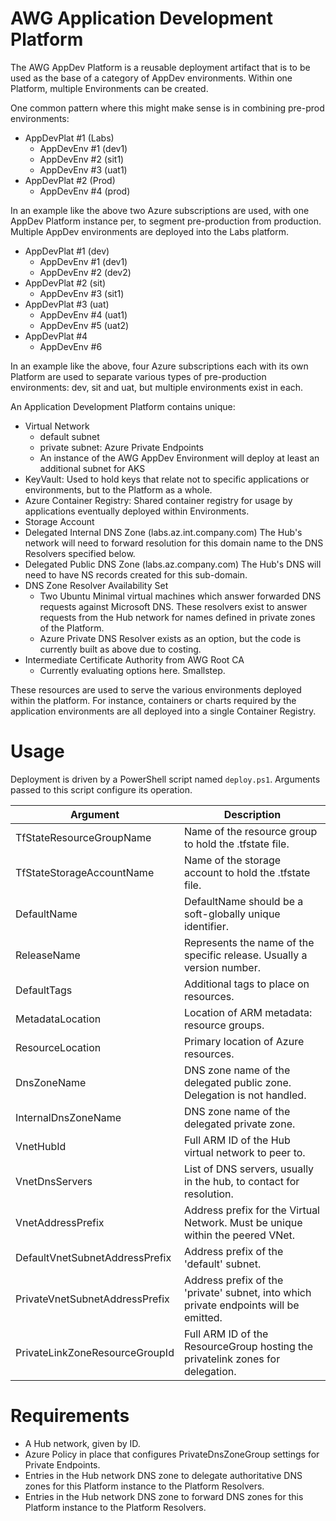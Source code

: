 # AWG Application Development Platform

The AWG AppDev Platform is a reusable deployment artifact that is to be used as the base of a category of AppDev environments. Within one Platform, multiple Environments can be created.

One common pattern where this might make sense is in combining pre-prod environments:

+ AppDevPlat #1 (Labs)
    + AppDevEnv #1 (dev1)
    + AppDevEnv #2 (sit1)
    + AppDevEnv #3 (uat1)
+ AppDevPlat #2 (Prod)
    + AppDevEnv #4 (prod)

In an example like the above two Azure subscriptions are used, with one AppDev Platform instance per, to segment pre-production from production. Multiple AppDev environments are deployed into the Labs platform.

+ AppDevPlat #1 (dev)
    + AppDevEnv #1 (dev1)
    + AppDevEnv #2 (dev2)
+ AppDevPlat #2 (sit)
    + AppDevEnv #3 (sit1)
+ AppDevPlat #3 (uat)
    + AppDevEnv #4 (uat1)
    + AppDevEnv #5 (uat2)
+ AppDevPlat #4
    + AppDevEnv #6

In an example like the above, four Azure subscriptions each with its own Platform are used to separate various types of pre-production environments: dev, sit and uat, but multiple environments exist in each.

An Application Development Platform contains unique:

+ Virtual Network
  + default subnet
  + private subnet: Azure Private Endpoints
  + An instance of the AWG AppDev Environment will deploy at least an additional subnet for AKS
+ KeyVault: Used to hold keys that relate not to specific applications or environments, but to the Platform as a whole.
+ Azure Container Registry: Shared container registry for usage by applications eventually deployed within Environments.
+ Storage Account
+ Delegated Internal DNS Zone (labs.az.int.company.com)
  The Hub's network will need to forward resolution for this domain name to the DNS Resolvers specified below.
+ Delegated Public DNS Zone (labs.az.company.com)
  The Hub's DNS will need to have NS records created for this sub-domain.
+ DNS Zone Resolver Availability Set
  + Two Ubuntu Minimal virtual machines which answer forwarded DNS requests against Microsoft DNS. These resolvers exist to answer requests from the Hub network for names defined in private zones of the Platform.
  + Azure Private DNS Resolver exists as an option, but the code is currently built as above due to costing.
+ Intermediate Certificate Authority from AWG Root CA
  + Currently evaluating options here. Smallstep.

These resources are used to serve the various environments deployed within the platform. For instance, containers or charts required by the application environments are all deployed into a single Container Registry.

# Usage

Deployment is driven by a PowerShell script named `deploy.ps1`. Arguments passed to this script configure its operation.

| Argument                          | Description
| ---                               | ---
| TfStateResourceGroupName          | Name of the resource group to hold the .tfstate file.
| TfStateStorageAccountName         | Name of the storage account to hold the .tfstate file.
| DefaultName                       | DefaultName should be a soft-globally unique identifier.
| ReleaseName                       | Represents the name of the specific release. Usually a version number.
| DefaultTags                       | Additional tags to place on resources.
| MetadataLocation                  | Location of ARM metadata: resource groups.
| ResourceLocation                  | Primary location of Azure resources.
| DnsZoneName                       | DNS zone name of the delegated public zone. Delegation is not handled.
| InternalDnsZoneName               | DNS zone name of the delegated private zone.
| VnetHubId                         | Full ARM ID of the Hub virtual network to peer to.
| VnetDnsServers                    | List of DNS servers, usually in the hub, to contact for resolution.
| VnetAddressPrefix                 | Address prefix for the Virtual Network. Must be unique within the peered VNet.
| DefaultVnetSubnetAddressPrefix    | Address prefix of the 'default' subnet.
| PrivateVnetSubnetAddressPrefix    | Address prefix of the 'private' subnet, into which private endpoints will be emitted.
| PrivateLinkZoneResourceGroupId    | Full ARM ID of the ResourceGroup hosting the privatelink zones for delegation.

# Requirements

+ A Hub network, given by ID.
+ Azure Policy in place that configures PrivateDnsZoneGroup settings for Private Endpoints.
+ Entries in the Hub network DNS zone to delegate authoritative DNS zones for this Platform instance to the Platform Resolvers.
+ Entries in the Hub network DNS zone to forward DNS zones for this Platform instance to the Platform Resolvers.
